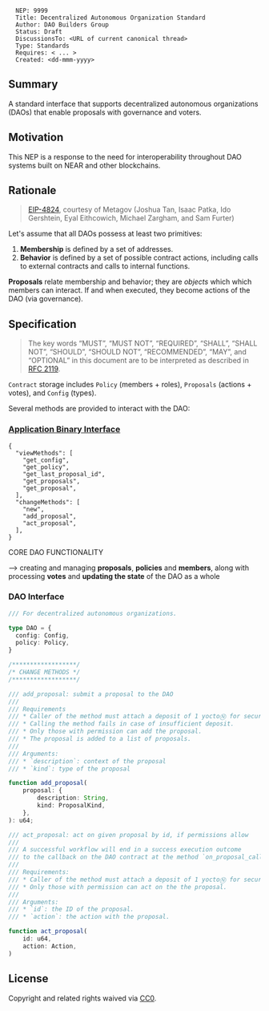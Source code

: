 ```
  NEP: 9999
  Title: Decentralized Autonomous Organization Standard
  Author: DAO Builders Group
  Status: Draft
  DiscussionsTo: <URL of current canonical thread>
  Type: Standards
  Requires: < ... >
  Created: <dd-mmm-yyyy>
```

## Summary

A standard interface that supports decentralized autonomous organizations (DAOs) that enable proposals with governance and voters.

## Motivation

This NEP is a response to the need for interoperability throughout DAO systems built on NEAR and other blockchains.

## Rationale

> [EIP-4824](https://daostar.one/EIP), courtesy of Metagov (Joshua Tan, Isaac Patka, Ido Gershtein, Eyal Eithcowich, Michael Zargham, and Sam Furter)

Let's assume that all DAOs possess at least two primitives:

1. **Membership** is defined by a set of addresses.
2. **Behavior** is defined by a set of possible contract actions, including calls to external contracts and calls to internal functions.

**Proposals** relate membership and behavior; they are *objects* which which members can interact. If and when executed, they become actions of the DAO (via governance).

## Specification 

> The key words “MUST”, “MUST NOT”, “REQUIRED”, “SHALL”, “SHALL NOT”, “SHOULD”, “SHOULD NOT”, “RECOMMENDED”, “MAY”, and “OPTIONAL” in this document are to be interpreted as described in [RFC 2119](https://www.ietf.org/rfc/rfc2119.txt).

`Contract` storage includes `Policy` (members + roles), `Proposals` (actions + votes), and `Config` (types).

Several methods are provided to interact with the DAO:

### [Application Binary Interface](https://github.com/near-daos/sputnik-dao-contract/blob/main/sputnikdao2/ABI.md)

```
{
  "viewMethods": [
    "get_config",
    "get_policy",
    "get_last_proposal_id",
    "get_proposals",
    "get_proposal",
  ],
  "changeMethods": [
    "new",
    "add_proposal",
    "act_proposal",
  ],
}
```

CORE DAO FUNCTIONALITY

--> creating and managing **proposals**, **policies** and **members**, along with processing **votes** and **updating the state** of the DAO as a whole

### DAO Interface

```ts
/// For decentralized autonomous organizations.

type DAO = {
  config: Config,
  policy: Policy,
}

/******************/
/* CHANGE METHODS */
/******************/

/// add_proposal: submit a proposal to the DAO
///
/// Requirements
/// * Caller of the method must attach a deposit of 1 yoctoⓃ for security purposes.
/// * Calling the method fails in case of insufficient deposit.
/// * Only those with permission can add the proposal.
/// * The proposal is added to a list of proposals.
///
/// Arguments:
/// * `description`: context of the proposal
/// * `kind`: type of the proposal

function add_proposal(
    proposal: {
        description: String,
        kind: ProposalKind,
    },
): u64;

/// act_proposal: act on given proposal by id, if permissions allow
///
/// A successful workflow will end in a success execution outcome
/// to the callback on the DAO contract at the method `on_proposal_callback`.
///
/// Requirements:
/// * Caller of the method must attach a deposit of 1 yoctoⓃ for security purposes.
/// * Only those with permission can act on the the proposal.
///
/// Arguments:
/// * `id`: the ID of the proposal.
/// * `action`: the action with the proposal.

function act_proposal(
    id: u64,
    action: Action,
)

```

## License
[copyright]: #copyright

Copyright and related rights waived via [CC0](https://creativecommons.org/publicdomain/zero/1.0).
